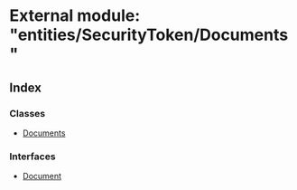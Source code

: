 # External module: "entities/SecurityToken/Documents"

## Index

### Classes

- [Documents](../classes/_entities_securitytoken_documents_.documents.md)

### Interfaces

- [Document](../interfaces/_entities_securitytoken_documents_.document.md)
